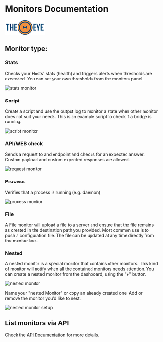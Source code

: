 # Monitors Documentation

[![theeye.io](../images/logo-theeye-theOeye-logo2.png)](https://theeye.io/en/index.html)

## Monitor type: 

### Stats

Checks your Hosts' stats \(health\) and triggers alerts when thresholds are exceeded. You can set your own thresholds from the monitors panel.

![stats monitor](/images/monitor_stats.gif)

### Script

Create a script and use the output log to monitor a state when other monitor does not suit your needs. This is an example script to check if a bridge is running.

![script monitor](/images/monitor_script.gif)

### API/WEB check

Sends a request to and endpoint and checks for an expected answer. Custom payload and custom expected responses are allowed.

![request monitor](/images/web_api.gif)

### Process

Verifies that a process is running \(e.g. daemon\)

![process monitor](/images/monitor_process.gif)

### File

A File monitor will upload a file to a server and ensure that the file remains as created in the destination path you provided. Most common use is to push a configuration file. The file can be updated at any time directly from the monitor box.

### Nested

A nested monitor is a special monitor that contains other monitors. This kind of monitor will notify when all the contained monitors needs attention. You can create a nested monitor from the dashboard, using the "+" button.

![nested monitor](/images/nestedmonitors.jpg)

Name your "nested Monitor" or copy an already created one. Add or remove the monitor you'd like to nest.

![nested monitor setup](/images/nestedmonitorssetup.jpg)

## List monitors via API

Check the [API Documentation](/integrations/api/list_monitors_via_api) for more details.
